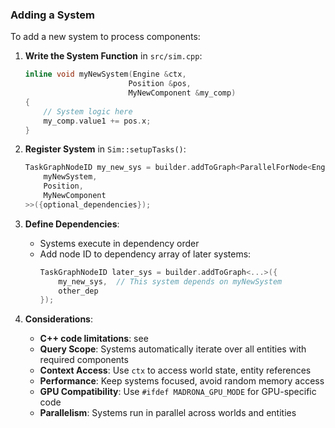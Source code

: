 ### Adding a System

To add a new system to process components:

1. **Write the System Function** in `src/sim.cpp`:
   ```cpp
   inline void myNewSystem(Engine &ctx,
                          Position &pos,
                          MyNewComponent &my_comp)
   {
       // System logic here
       my_comp.value1 += pos.x;
   }
   ```

2. **Register System** in `Sim::setupTasks()`:
   ```cpp
   TaskGraphNodeID my_new_sys = builder.addToGraph<ParallelForNode<Engine,
       myNewSystem,
       Position,
       MyNewComponent
   >>({optional_dependencies});
   ```

3. **Define Dependencies**:
    - Systems execute in dependency order
    - Add node ID to dependency array of later systems:
      ```cpp
      TaskGraphNodeID later_sys = builder.addToGraph<...>({
          my_new_sys,  // This system depends on myNewSystem
          other_dep
      });
      ```

4. **Considerations**:
    - **C++ code limitations**: see
    - **Query Scope**: Systems automatically iterate over all entities with required components
    - **Context Access**: Use `ctx` to access world state, entity references
    - **Performance**: Keep systems focused, avoid random memory access
    - **GPU Compatibility**: Use `#ifdef MADRONA_GPU_MODE` for GPU-specific code
    - **Parallelism**: Systems run in parallel across worlds and entities
